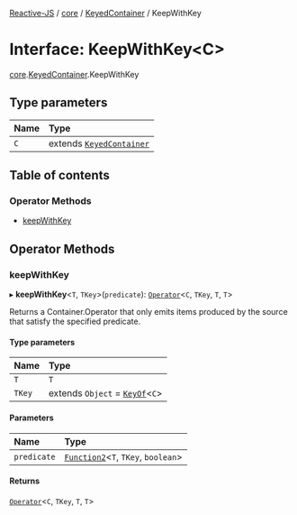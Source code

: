 [Reactive-JS](../README.md) / [core](../modules/core.md) / [KeyedContainer](../modules/core.KeyedContainer.md) / KeepWithKey

# Interface: KeepWithKey<C\>

[core](../modules/core.md).[KeyedContainer](../modules/core.KeyedContainer.md).KeepWithKey

## Type parameters

| Name | Type |
| :------ | :------ |
| `C` | extends [`KeyedContainer`](core.KeyedContainer-1.md) |

## Table of contents

### Operator Methods

- [keepWithKey](core.KeyedContainer.KeepWithKey.md#keepwithkey)

## Operator Methods

### keepWithKey

▸ **keepWithKey**<`T`, `TKey`\>(`predicate`): [`Operator`](../modules/core.KeyedContainer.md#operator)<`C`, `TKey`, `T`, `T`\>

Returns a Container.Operator that only emits items produced by the
source that satisfy the specified predicate.

#### Type parameters

| Name | Type |
| :------ | :------ |
| `T` | `T` |
| `TKey` | extends `Object` = [`KeyOf`](../modules/core.KeyedContainer.md#keyof)<`C`\> |

#### Parameters

| Name | Type |
| :------ | :------ |
| `predicate` | [`Function2`](../modules/functions.md#function2)<`T`, `TKey`, `boolean`\> |

#### Returns

[`Operator`](../modules/core.KeyedContainer.md#operator)<`C`, `TKey`, `T`, `T`\>
